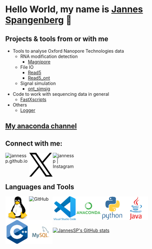 # Hello World, my name is [Jannes Spangenberg] 👋

## Projects & tools from or with me

- Tools to analyse Oxford Nanopore Technologies data
    - RNA modification detection
        - [Magnipore](https://github.com/JannesSP/magnipore)
    - File IO
        - [Read5](https://github.com/JannesSP/read5)
        - [Read5_ont](https://github.com/JannesSP/read5_ont)
    - Signal simulation
        - [ont_simsig](https://github.com/JannesSP/ont_simsig)
- Code to work with sequencing data in general
    - [FastXscripts](https://github.com/JannesSP/FastXScripts)
- Others
    - [Logger](https://github.com/JannesSP/Logger)

## [My anaconda channel](https://anaconda.org/JannesSP)

## Connect with me:

[<img align="left" alt="jannessp.github.io" width="75px" src="https://raw.githubusercontent.com/icons8/flat-color-icons/master/svg/news.svg" />][Jannes Spangenberg]
[<img align="left" alt="jannessp | Twitter" width="75px" src="https://raw.githubusercontent.com/devicons/devicon/master/icons/twitter/twitter-original.svg" />][twitter]
[<img align="left" alt="jannessp | Instagram" width="75px" src="https://raw.githubusercontent.com/gauravghongde/social-icons/master/SVG/Color/Instagram.svg" />][instagram] <br />

<br />
<br />

## Languages and Tools

<img align="left" alt="Linux" width="75px" src="https://raw.githubusercontent.com/devicons/devicon/master/icons/linux/linux-original.svg" />
<img align="left" alt="GitHub" width="75px" src="https://raw.githubusercontent.com/gauravghongde/social-icons/master/SVG/White/Github_white.svg" />
<img align="left" alt="vscode" width="75px" src="https://raw.githubusercontent.com/devicons/devicon/master/icons/vscode/vscode-original-wordmark.svg" />
<img align="left" alt="Conda" width="75px" src="https://raw.githubusercontent.com/devicons/devicon/master/icons/anaconda/anaconda-original-wordmark.svg" />
<img align="left" alt="Python" width="75px" src="https://raw.githubusercontent.com/devicons/devicon/master/icons/python/python-original-wordmark.svg" />
<img align="left" alt="Java" width="75px" src="https://raw.githubusercontent.com/devicons/devicon/master/icons/java/java-original-wordmark.svg" />
<img align="left" alt="C++" width="75px" src="https://raw.githubusercontent.com/devicons/devicon/master/icons/cplusplus/cplusplus-original.svg" />
<img align="left" alt="MySQL" width="75px" src="https://raw.githubusercontent.com/github/explore/80688e429a7d4ef2fca1e82350fe8e3517d3494d/topics/mysql/mysql.png"/><br />

<br />
<br />
<br />
<br />

[![JannesSP's GitHub stats](https://github-readme-stats.vercel.app/api?username=JannesSP&theme=dark&count_private=true&show_icons=true)
](https://github.com/anuraghazra/github-readme-stats)

[Jannes Spangenberg]:https://jannessp.github.io
[twitter]:https://twitter.com/Ja_Spangenberg
[instagram]:https://instagram.com/jannes_sp

